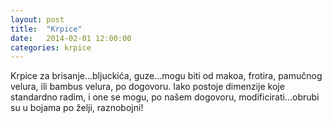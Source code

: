 ```yaml
---
layout: post
title:  "Krpice"
date:   2014-02-01 12:00:00
categories: krpice
---
```


Krpice za brisanje...bljuckića, guze...mogu biti od makoa, frotira, pamučnog velura, ili bambus velura, po dogovoru. Iako postoje dimenzije koje standardno radim, i one se mogu, po našem dogovoru, modificirati...obrubi su u bojama po želji, raznobojni!
